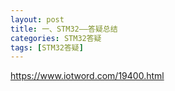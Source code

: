 ```yaml
---
layout: post
title: 一、STM32——答疑总结
categories: STM32答疑
tags: [STM32答疑]
---
```


https://www.iotword.com/19400.html

